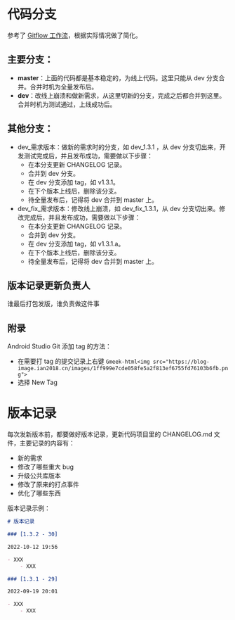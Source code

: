 # 代码分支

参考了 [Gitflow 工作流](https://nvie.com/posts/a-successful-git-branching-model/)，根据实际情况做了简化。

## 主要分支：
- **master**：上面的代码都是基本稳定的，为线上代码。这里只能从 dev 分支合并。合并时机为全量发布后。
- **dev**：改线上崩溃和做新需求，从这里切新的分支，完成之后都合并到这里。合并时机为测试通过，上线成功后。

## 其他分支：

- dev_需求版本：做新的需求时的分支，如 dev_1.3.1 ，从 dev 分支切出来，开发测试完成后，并且发布成功，需要做以下步骤：
  - 在本分支更新 CHANGELOG 记录。
  - 合并到 dev 分支。
  - 在 dev 分支添加 tag，如 v1.3.1。
  - 在下个版本上线后，删除该分支。
  - 待全量发布后，记得将 dev 合并到 master 上。
- dev_fix_需求版本：修改线上崩溃，如 dev_fix_1.3.1，从 dev 分支切出来。修改完成后，并且发布成功，需要做以下步骤：
  - 在本分支更新 CHANGELOG 记录。
  - 合并到 dev 分支。
  - 在 dev 分支添加 tag，如 v1.3.1.a。
  - 在下个版本上线后，删除该分支。
  - 待全量发布后，记得将 dev 合并到 master 上。

## 版本记录更新负责人

谁最后打包发版，谁负责做这件事

## 附录

Android Studio Git 添加 tag 的方法：

- 在需要打 tag 的提交记录上右键
`Gmeek-html<img src="https://blog-image.ian2018.cn/images/1ff999e7cde058fe5a2f813ef6755fd76103b6fb.png">`
- 选择 New Tag

# 版本记录

每次发新版本前，都要做好版本记录，更新代码项目里的 CHANGELOG.md 文件，主要记录的内容有：
- 新的需求
- 修改了哪些重大 bug
- 升级公共库版本
- 修改了原来的打点事件
- 优化了哪些东西

版本记录示例：
```markdown
# 版本记录

### [1.3.2 - 30]

2022-10-12 19:56

- XXX
    - XXX 

### [1.3.1 - 29]

2022-09-19 20:01

- XXX
    - XXX 
```

<!-- ##{"timestamp":1661397849}## -->